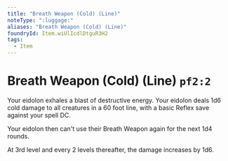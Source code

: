 ```yaml
---
title: "Breath Weapon (Cold) (Line)"
noteType: ":luggage:"
aliases: "Breath Weapon (Cold) (Line)"
foundryId: Item.wiUlIcdlDtguR3H2
tags:
  - Item
---
```


# Breath Weapon (Cold) (Line) `pf2:2`

Your eidolon exhales a blast of destructive energy. Your eidolon deals 1d6 cold damage to all creatures in a 60 foot line, with a basic Reflex save against your spell DC.

Your eidolon then can't use their Breath Weapon again for the next 1d4 rounds.

At 3rd level and every 2 levels thereafter, the damage increases by 1d6. 
